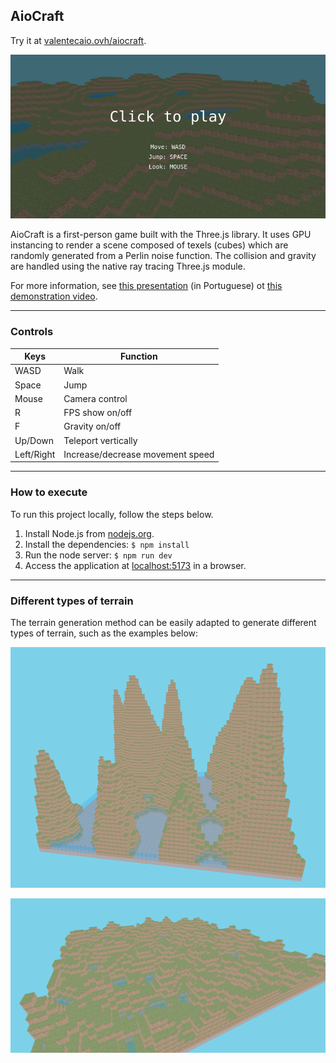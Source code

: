 ## AioCraft

Try it at [valentecaio.ovh/aiocraft](http://valentecaio.ovh:5174/aiocraft/).

![screenshot1.png](https://github.com/valentecaio/aiocraft/blob/main/.github/screenshot1.png?raw=true)

AioCraft is a first-person game built with the Three.js library. It uses GPU instancing to render a scene composed of texels (cubes) which are randomly generated from a Perlin noise function. The collision and gravity are handled using the native ray tracing Three.js module.

For more information, see [this presentation](.github/aiocraft.pdf) (in Portuguese) ot [this demonstration video](.github/video1.mp4).

---
### Controls

Keys | Function
|--|--|
WASD | Walk
Space | Jump
Mouse | Camera control
R | FPS show on/off
F | Gravity on/off
Up/Down | Teleport vertically
Left/Right | Increase/decrease movement speed

---
### How to execute
To run this project locally, follow the steps below.
1. Install Node.js from [nodejs.org](https://nodejs.org).
2. Install the dependencies: `$ npm install`
3. Run the node server: `$ npm run dev`
4. Access the application at [localhost:5173](http://localhost:5173) in a browser.

---
### Different types of terrain
The terrain generation method can be easily adapted to generate different types of terrain, such as the examples below:

![screenshot2.png](https://github.com/valentecaio/aiocraft/blob/main/.github/screenshot2.png?raw=true)

![screenshot3.png](https://github.com/valentecaio/aiocraft/blob/main/.github/screenshot3.png?raw=true)
